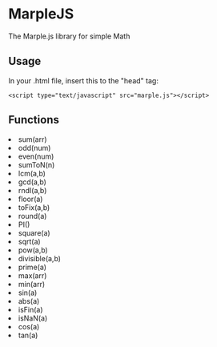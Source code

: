 # MarpleJS
The Marple.js library for simple Math

## Usage
In your .html file, insert this to the "head" tag:

    <script type="text/javascript" src="marple.js"></script>

## Functions 

<li>sum(arr)</li>
<li>odd(num)</li>
<li>even(num)</li>
<li>sumToN(n)</li>
<li>lcm(a,b)</li>
<li>gcd(a,b)</li>
<li>rndI(a,b)</li>
<li>floor(a)</li>
<li>toFix(a,b)</li>
<li>round(a)</li>
<li>PI()</li>
<li>square(a)</li>
<li>sqrt(a)</li>
<li>pow(a,b)</li>
<li>divisible(a,b)</li>
<li>prime(a)</li>
<li>max(arr)</li>
<li>min(arr)</li>
<li>sin(a)</li>
<li>abs(a)</li>
<li>isFin(a)</li>
<li>isNaN(a)</li>
<li>cos(a)</li>
<li>tan(a)</li>
